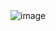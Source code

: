 <img src="https://64.media.tumblr.com/e2beff3302a78ca09212047cce40490b/79207def0df40222-d9/s640x960/e24d87847860f8a378d583bf85937246780f2e6a.gifv" alt="image" />

